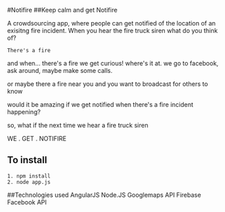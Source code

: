 #Notifire
##Keep calm and get Notifire

A crowdsourcing app, where people can get notified of the location of an exisitng fire incident.
When you hear the fire truck siren what do you think of?

    There's a fire

and when... there's a fire we get curious! where's it at.
we go to facebook, ask around, maybe make some calls.

or maybe there a fire near you and you want to broadcast for others to know

would it be amazing if we get notified when there's a fire incident happening?

so, what if the next time we hear a fire truck siren

WE . GET . NOTIFIRE

## To install
    1. npm install
    2. node app.js

##Technologies used
    AngularJS
    Node.JS
    Googlemaps API
    Firebase
    Facebook API


